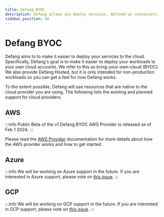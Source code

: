 ```yaml
---
title: Defang BYOC
description: Defang allows you deploy services, defined as containers, to your own cloud accounts.
sidebar_position: 50
---
```


# Defang BYOC

Defang aims to to make it easier to deploy your services to the cloud. Specifically, Defang's goal is to make it easier to deploy your workloads to your *own* cloud accounts. We refer to this as bring-your-own-cloud (BYOC). We also provide Defang Hosted, but it is only intended for non-production workloads so you can get a feel for how Defang works.

To the extent possible, Defang will use resources that are native to the cloud provider you are using. The following lists the existing and planned support for cloud providers.

## AWS

:::info
Public Beta of the v1 Defang BYOC AWS Provider is released as of Feb 1 2024.
:::

Please read the [AWS Provider](../providers/aws.md) documentation for more details about how the AWS provider works and how to get started.

## Azure

:::info
We will be working on Azure support in the future. If you are interested in Azure support, please vote on [this issue](https://github.com/defang-io/defang/issues/57).
:::

## GCP

:::info
We will be working on GCP support in the future. If you are interested in GCP support, please vote on [this issue](https://github.com/defang-io/defang/issues/58).
:::